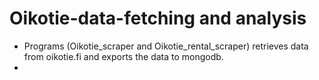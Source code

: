 # Oikotie-data-fetching and analysis

- Programs (Oikotie_scraper and Oikotie_rental_scraper) retrieves data from oikotie.fi and exports the data to mongodb.
- 

